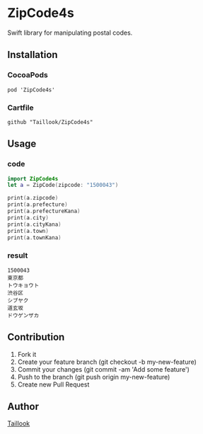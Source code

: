 # ZipCode4s
Swift library for manipulating postal codes.
## Installation
### CocoaPods
```CocoaPods
pod 'ZipCode4s'
```
### Cartfile
```Cartfile
github "Taillook/ZipCode4s"
````
## Usage
### code
```swift
import ZipCode4s
let a = ZipCode(zipcode: "1500043")

print(a.zipcode)
print(a.prefecture)
print(a.prefectureKana)
print(a.city)
print(a.cityKana)
print(a.town)
print(a.townKana)
```
### result
```
1500043
東京都
トウキョウト
渋谷区
シブヤク
道玄坂
ドウゲンザカ
```
## Contribution
1. Fork it
2. Create your feature branch (git checkout -b my-new-feature)
3. Commit your changes (git commit -am 'Add some feature')
4. Push to the branch (git push origin my-new-feature)
5. Create new Pull Request
## Author

[Taillook](https://github.com/Taillook)
